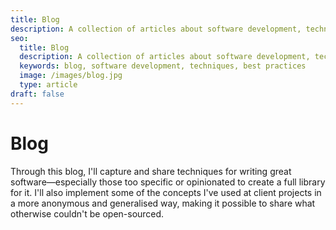 ```yaml
---
title: Blog
description: A collection of articles about software development, techniques, and best practices.
seo:
  title: Blog
  description: A collection of articles about software development, techniques, and best practices.
  keywords: blog, software development, techniques, best practices
  image: /images/blog.jpg
  type: article
draft: false
---
```


# Blog

Through this blog, I'll capture and share techniques for writing great software—especially those too specific or
opinionated to create a full library for it.
I'll also implement some of the concepts I've used at client projects in a more anonymous and generalised way,
making it possible to share what otherwise couldn't be open-sourced.
